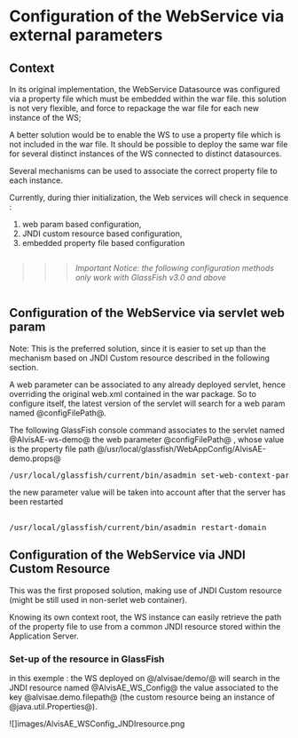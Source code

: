 # Configuration of the WebService via external parameters

## Context

In its original implementation, the WebService Datasource was configured via a property file which must be embedded within the war file.
this solution is not very flexible, and force to repackage the war file for each new instance of the WS;

A better solution would be to enable the WS to use a property file which is not included in the war file. 
It should be possible to deploy the same war file for several distinct instances of the WS connected to distinct datasources.

Several mechanisms can be used to associate the correct property file to each instance.

Currently, during thier initialization, the Web services will check in sequence :
1. web param based configuration,
2. JNDI custom resource based configuration,
3. embedded property file based configuration


<pre></pre>
>>>*Important Notice: the following configuration methods only work with GlassFish v3.0 and above*
<pre></pre>

## Configuration of the WebService via servlet web param

Note: This is the preferred solution, since it is easier to set up than the mechanism based on JNDI Custom resource described in the following section.

A web parameter can be associated to any already deployed servlet, hence overriding the original web.xml contained in the war package.
So to configure itself, the latest version of the servlet will search for a web param named @configFilePath@.

The following GlassFish console command associates to the servlet named @AlvisAE-ws-demo@ the web parameter @configFilePath@ , whose value is the property file path @/usr/local/glassfish/WebAppConfig/AlvisAE-demo.props@ 
<pre>
/usr/local/glassfish/current/bin/asadmin set-web-context-param --name configFilePath --value '/usr/local/glassfish/WebAppConfig/AlvisAE-demo.props' 'AlvisAE-ws-demo'
</pre> 

the new parameter value will be taken into account after that the server has been restarted
<pre> 
/usr/local/glassfish/current/bin/asadmin restart-domain 
</pre> 


## Configuration of the WebService via JNDI Custom Resource

This was the first proposed solution, making use of JNDI Custom resource (might be still used in non-serlet web container).


Knowing its own context root, the WS instance can easily retrieve the path of the property file to use from a common JNDI resource stored within the Application Server.


### Set-up of the resource in GlassFish

in this exemple :
the WS deployed on @/alvisae/demo/@ will search in the JNDI resource named @AlvisAE_WS_Config@ the value associated to the key @alvisae.demo.filepath@ 
(the custom resource being an instance of @java.util.Properties@).


![]images/AlvisAE_WSConfig_JNDIresource.png




